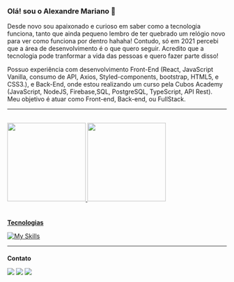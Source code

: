 
### Olá! sou o Alexandre Mariano 👋
 
Desde novo sou apaixonado e curioso em saber como a tecnologia funciona, tanto que ainda pequeno lembro de ter quebrado um relógio novo para ver como funciona por dentro hahaha! Contudo, só em 2021 percebi que a área de desenvolvimento é o que quero seguir.
Acredito que a tecnologia pode tranformar a vida das pessoas e quero fazer parte disso!

 Possuo experiência com desenvolvimento Front-End (React, JavaScript Vanilla, consumo de API, Axios, Styled-components, bootstrap, HTML5, e CSS3.), e Back-End, onde estou realizando um curso pela Cubos Academy (JavaScript, NodeJS, Firebase,SQL, PostgreSQL, TypeScript, API Rest).
Meu objetivo é atuar como Front-end, Back-end, ou FullStack.



<hr>
<br>
 <div>
  <a href="https://github.com/alexandreSouza31/">
  <img height="180em" src="[https://github-readme-stats.vercel.app/api?](https://github-readme-stats-git-masterrstaa-rickstaa.vercel.app/api?)username=alexandre_mariano&show_icons=true&theme=dracula&include_all_commits=true&count_private=true"/>
  <img height="180em" src="https://github-readme-stats-git-masterrstaa-rickstaa.vercel.app/api/top-langs/?username=alexandreSouza31&layout=compact&langs_count=112&theme=dracula"/>
   
  
</div>
 
<br>

<h4 style="margin-bottom: 10px">Tecnologias</h4>

[![My Skills](https://skillicons.dev/icons?i=js,react,vite,nodejs,express,ts,firebase,postgres,styledcomponents,bootstrap,css,html,git&theme=light)](https://skillicons.dev)

 <hr>
<div> 
<h4 style="margin-bottom: 10px">Contato</h4>
 
  <a href = "mailto:alexandre31_m@hotmail.com"><img src="https://img.shields.io/badge/Microsoft_Outlook-0078D4?style=for-the-badge&logo=microsoft-outlook&logoColor=white" target="_blank"></a>
 <a href="https://discord.com/channels/@me/831222330206322699" target="_blank"><img src="https://img.shields.io/badge/-Discord-%23E4405F?style=for-the-badge&logo=discord&logoColor=white" target="_blank"></a>
  <a href="https://www.linkedin.com/in/alexandremariano31/" target="_blank"><img src="https://img.shields.io/badge/-LinkedIn-%230077B5?style=for-the-badge&logo=linkedin&logoColor=white" target="_blank"></a> 

 <!--![Snake animation](https://github.com/mfcastilho/mfcastilho/blob/output/github-contribution-grid-snake.svg)-->
 
</div>
